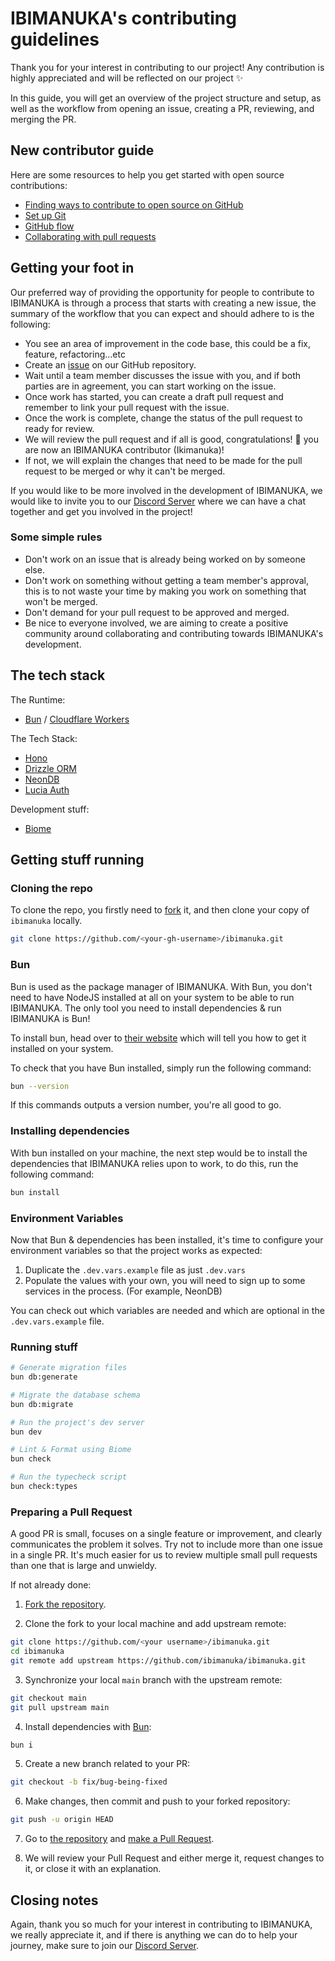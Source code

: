 # IBIMANUKA's contributing guidelines

Thank you for your interest in contributing to our project! Any contribution is highly appreciated and will be reflected on our project ✨

In this guide, you will get an overview of the project structure and setup, as well as the workflow from opening an issue, creating a PR, reviewing, and merging the PR.

## New contributor guide

Here are some resources to help you get started with open source contributions:

- [Finding ways to contribute to open source on GitHub](https://docs.github.com/en/get-started/exploring-projects-on-github/finding-ways-to-contribute-to-open-source-on-github)
- [Set up Git](https://docs.github.com/en/get-started/quickstart/set-up-git)
- [GitHub flow](https://docs.github.com/en/get-started/quickstart/github-flow)
- [Collaborating with pull requests](https://docs.github.com/en/github/collaborating-with-pull-requests)

## Getting your foot in

Our preferred way of providing the opportunity for people to contribute to IBIMANUKA is through a process that starts with creating a new issue, the summary of the workflow that you can expect and should adhere to is the following:

- You see an area of improvement in the code base, this could be a fix, feature, refactoring...etc
- Create an [issue](https://github.com/shyakadavis/ibimanuka/issues) on our GitHub repository.
- Wait until a team member discusses the issue with you, and if both parties are in agreement, you can start working on the issue.
- Once work has started, you can create a draft pull request and remember to link your pull request with the issue.
- Once the work is complete, change the status of the pull request to ready for review.
- We will review the pull request and if all is good, congratulations! 🥳 you are now an IBIMANUKA contributor (Ikimanuka)!
- If not, we will explain the changes that need to be made for the pull request to be merged or why it can't be merged.

If you would like to be more involved in the development of IBIMANUKA, we would like to invite you to our [Discord Server](https://discord.gg/683FABbWpR) where we can have a chat together and get you involved in the project!

### Some simple rules

- Don't work on an issue that is already being worked on by someone else.
- Don't work on something without getting a team member's approval, this is to not waste your time by making you work on something that won't be merged.
- Don't demand for your pull request to be approved and merged.
- Be nice to everyone involved, we are aiming to create a positive community around collaborating and contributing towards IBIMANUKA's development.

## The tech stack

The Runtime:

- [Bun](https://bun.sh/) / [Cloudflare Workers](https://workers.cloudflare.com/)

The Tech Stack:

- [Hono](https://hono.dev/)
- [Drizzle ORM](https://orm.drizzle.team/)
- [NeonDB](https://neon.tech)
- [Lucia Auth](https://lucia-auth.com/)

Development stuff:

- [Biome](https://biomejs.dev/)

## Getting stuff running

### Cloning the repo

To clone the repo, you firstly need to [fork](https://github.com/shyakadavis/ibimanuka/fork) it, and then clone your copy of `ibimanuka` locally.

```bash
git clone https://github.com/<your-gh-username>/ibimanuka.git
```

### Bun

Bun is used as the package manager of IBIMANUKA. With Bun, you don't need to have NodeJS installed at all on your system to be able to run IBIMANUKA. The only tool you need to install dependencies & run IBIMANUKA is Bun!

To install bun, head over to [their website](https://bun.sh/) which will tell you how to get it installed on your system.

To check that you have Bun installed, simply run the following command:

```bash
bun --version
```

If this commands outputs a version number, you're all good to go.

### Installing dependencies

With bun installed on your machine, the next step would be to install the dependencies that IBIMANUKA relies upon to work, to do this, run the following command:

```bash
bun install
```

### Environment Variables

Now that Bun & dependencies has been installed, it's time to configure your environment variables so that the project works as expected:

1.  Duplicate the `.dev.vars.example` file as just `.dev.vars`
2.  Populate the values with your own, you will need to sign up to some services in the process. (For example, NeonDB)

You can check out which variables are needed and which are optional in the `.dev.vars.example` file.

### Running stuff

```bash
# Generate migration files
bun db:generate

# Migrate the database schema
bun db:migrate

# Run the project's dev server
bun dev

# Lint & Format using Biome
bun check

# Run the typecheck script
bun check:types
```

### Preparing a Pull Request

A good PR is small, focuses on a single feature or improvement, and clearly communicates the problem
it solves. Try not to include more than one issue in a single PR. It's much easier for us to review
multiple small pull requests than one that is large and unwieldy.

If not already done:

1. [Fork the repository](https://github.com/shyakadavis/ibimanuka/fork).

2. Clone the fork to your local machine and add upstream remote:

```sh
git clone https://github.com/<your username>/ibimanuka.git
cd ibimanuka
git remote add upstream https://github.com/ibimanuka/ibimanuka.git
```

3. Synchronize your local `main` branch with the upstream remote:

```sh
git checkout main
git pull upstream main
```

4. Install dependencies with [Bun](https://bun.sh/):

```sh
bun i
```

5. Create a new branch related to your PR:

```sh
git checkout -b fix/bug-being-fixed
```

6. Make changes, then commit and push to your forked repository:

```sh
git push -u origin HEAD
```

7. Go to [the repository](https://github.com/shyakadavis/ibimanuka) and
   [make a Pull Request](https://docs.github.com/en/free-pro-team@latest/github/collaborating-with-issues-and-pull-requests/creating-a-pull-request).

8. We will review your Pull Request and either merge it, request changes to it, or close it with an
   explanation.

## Closing notes

Again, thank you so much for your interest in contributing to IBIMANUKA, we really appreciate it, and if there is anything we can do to help your journey, make sure to join our [Discord Server](https://discord.gg/683FABbWpR).
